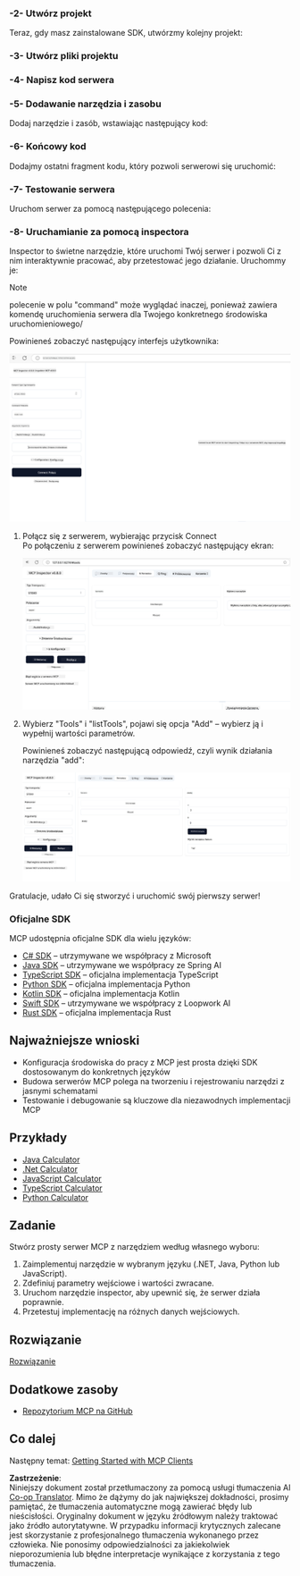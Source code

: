 <!--
CO_OP_TRANSLATOR_METADATA:
{
  "original_hash": "e650db55873b456296a9c620069e2f71",
  "translation_date": "2025-06-02T11:08:53+00:00",
  "source_file": "03-GettingStarted/01-first-server/README.md",
  "language_code": "pl"
}
-->
### -2- Utwórz projekt

Teraz, gdy masz zainstalowane SDK, utwórzmy kolejny projekt:

### -3- Utwórz pliki projektu

### -4- Napisz kod serwera

### -5- Dodawanie narzędzia i zasobu

Dodaj narzędzie i zasób, wstawiając następujący kod:

### -6- Końcowy kod

Dodajmy ostatni fragment kodu, który pozwoli serwerowi się uruchomić:

### -7- Testowanie serwera

Uruchom serwer za pomocą następującego polecenia:

### -8- Uruchamianie za pomocą inspectora

Inspector to świetne narzędzie, które uruchomi Twój serwer i pozwoli Ci z nim interaktywnie pracować, aby przetestować jego działanie. Uruchommy je:

> [!NOTE]
> polecenie w polu "command" może wyglądać inaczej, ponieważ zawiera komendę uruchomienia serwera dla Twojego konkretnego środowiska uruchomieniowego/

Powinieneś zobaczyć następujący interfejs użytkownika:

![Connect](../../../../translated_images/connect.141db0b2bd05f096fb1dd91273771fd8b2469d6507656c3b0c9df4b3c5473929.pl.png)

1. Połącz się z serwerem, wybierając przycisk Connect  
   Po połączeniu z serwerem powinieneś zobaczyć następujący ekran:

   ![Connected](../../../../translated_images/connected.73d1e042c24075d386cacdd4ee7cd748c16364c277d814e646ff2f7b5eefde85.pl.png)

2. Wybierz "Tools" i "listTools", pojawi się opcja "Add" – wybierz ją i wypełnij wartości parametrów.

   Powinieneś zobaczyć następującą odpowiedź, czyli wynik działania narzędzia "add":

   ![Result of running add](../../../../translated_images/ran-tool.a5a6ee878c1369ec1e379b81053395252a441799dbf23416c36ddf288faf8249.pl.png)

Gratulacje, udało Ci się stworzyć i uruchomić swój pierwszy serwer!

### Oficjalne SDK

MCP udostępnia oficjalne SDK dla wielu języków:
- [C# SDK](https://github.com/modelcontextprotocol/csharp-sdk) – utrzymywane we współpracy z Microsoft
- [Java SDK](https://github.com/modelcontextprotocol/java-sdk) – utrzymywane we współpracy ze Spring AI
- [TypeScript SDK](https://github.com/modelcontextprotocol/typescript-sdk) – oficjalna implementacja TypeScript
- [Python SDK](https://github.com/modelcontextprotocol/python-sdk) – oficjalna implementacja Python
- [Kotlin SDK](https://github.com/modelcontextprotocol/kotlin-sdk) – oficjalna implementacja Kotlin
- [Swift SDK](https://github.com/modelcontextprotocol/swift-sdk) – utrzymywane we współpracy z Loopwork AI
- [Rust SDK](https://github.com/modelcontextprotocol/rust-sdk) – oficjalna implementacja Rust

## Najważniejsze wnioski

- Konfiguracja środowiska do pracy z MCP jest prosta dzięki SDK dostosowanym do konkretnych języków
- Budowa serwerów MCP polega na tworzeniu i rejestrowaniu narzędzi z jasnymi schematami
- Testowanie i debugowanie są kluczowe dla niezawodnych implementacji MCP

## Przykłady

- [Java Calculator](../samples/java/calculator/README.md)
- [.Net Calculator](../../../../03-GettingStarted/samples/csharp)
- [JavaScript Calculator](../samples/javascript/README.md)
- [TypeScript Calculator](../samples/typescript/README.md)
- [Python Calculator](../../../../03-GettingStarted/samples/python)

## Zadanie

Stwórz prosty serwer MCP z narzędziem według własnego wyboru:
1. Zaimplementuj narzędzie w wybranym języku (.NET, Java, Python lub JavaScript).
2. Zdefiniuj parametry wejściowe i wartości zwracane.
3. Uruchom narzędzie inspector, aby upewnić się, że serwer działa poprawnie.
4. Przetestuj implementację na różnych danych wejściowych.

## Rozwiązanie

[Rozwiązanie](./solution/README.md)

## Dodatkowe zasoby

- [Repozytorium MCP na GitHub](https://github.com/microsoft/mcp-for-beginners)

## Co dalej

Następny temat: [Getting Started with MCP Clients](/03-GettingStarted/02-client/README.md)

**Zastrzeżenie**:  
Niniejszy dokument został przetłumaczony za pomocą usługi tłumaczenia AI [Co-op Translator](https://github.com/Azure/co-op-translator). Mimo że dążymy do jak największej dokładności, prosimy pamiętać, że tłumaczenia automatyczne mogą zawierać błędy lub nieścisłości. Oryginalny dokument w języku źródłowym należy traktować jako źródło autorytatywne. W przypadku informacji krytycznych zalecane jest skorzystanie z profesjonalnego tłumaczenia wykonanego przez człowieka. Nie ponosimy odpowiedzialności za jakiekolwiek nieporozumienia lub błędne interpretacje wynikające z korzystania z tego tłumaczenia.